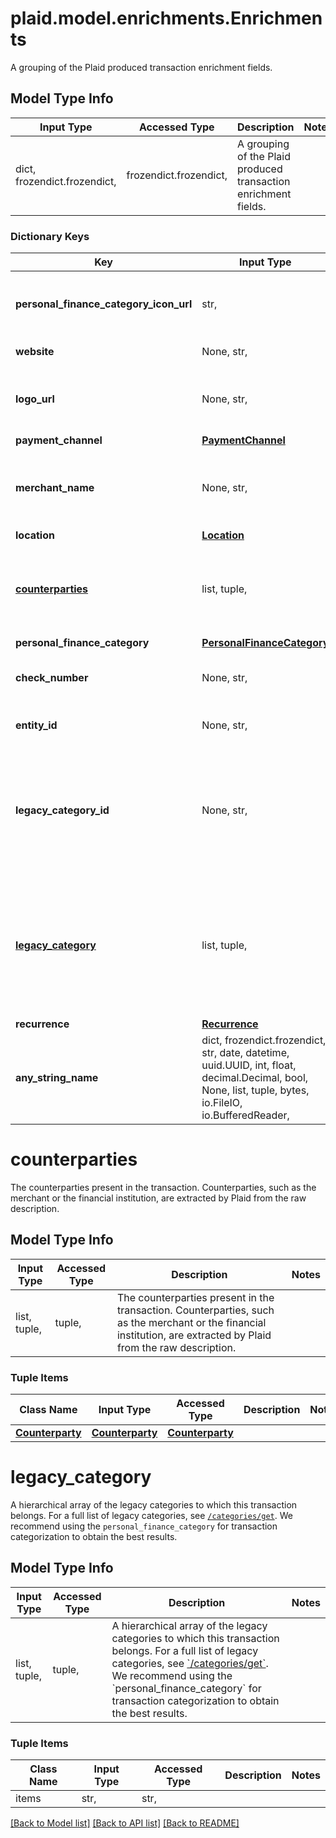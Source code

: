 # plaid.model.enrichments.Enrichments

A grouping of the Plaid produced transaction enrichment fields.

## Model Type Info
Input Type | Accessed Type | Description | Notes
------------ | ------------- | ------------- | -------------
dict, frozendict.frozendict,  | frozendict.frozendict,  | A grouping of the Plaid produced transaction enrichment fields. | 

### Dictionary Keys
Key | Input Type | Accessed Type | Description | Notes
------------ | ------------- | ------------- | ------------- | -------------
**personal_finance_category_icon_url** | str,  | str,  | A link to the icon associated with the primary personal finance category. The logo will always be 100x100 pixels. | 
**website** | None, str,  | NoneClass, str,  | The website associated with this transaction. | 
**logo_url** | None, str,  | NoneClass, str,  | The URL of a logo associated with this transaction, if available. The logo is formatted as a 100x100 pixel PNG file. | 
**payment_channel** | [**PaymentChannel**](PaymentChannel.md) | [**PaymentChannel**](PaymentChannel.md) |  | 
**merchant_name** | None, str,  | NoneClass, str,  | The name of the primary counterparty, such as the merchant or the financial institution, as extracted by Plaid from the raw description. | 
**location** | [**Location**](Location.md) | [**Location**](Location.md) |  | 
**[counterparties](#counterparties)** | list, tuple,  | tuple,  | The counterparties present in the transaction. Counterparties, such as the merchant or the financial institution, are extracted by Plaid from the raw description. | 
**personal_finance_category** | [**PersonalFinanceCategory**](PersonalFinanceCategory.md) | [**PersonalFinanceCategory**](PersonalFinanceCategory.md) |  | 
**check_number** | None, str,  | NoneClass, str,  | The check number of the transaction. This field is only populated for check transactions. | [optional] 
**entity_id** | None, str,  | NoneClass, str,  | A unique, stable, Plaid-generated id that maps to the primary counterparty. | [optional] 
**legacy_category_id** | None, str,  | NoneClass, str,  | The ID of the legacy category to which this transaction belongs. For a full list of legacy categories, see [&#x60;/categories/get&#x60;](https://plaid.com/docs/api/products/transactions/#categoriesget).  We recommend using the &#x60;personal_finance_category&#x60; for transaction categorization to obtain the best results. | [optional] 
**[legacy_category](#legacy_category)** | list, tuple,  | tuple,  | A hierarchical array of the legacy categories to which this transaction belongs. For a full list of legacy categories, see [&#x60;/categories/get&#x60;](https://plaid.com/docs/api/products/transactions/#categoriesget).  We recommend using the &#x60;personal_finance_category&#x60; for transaction categorization to obtain the best results. | [optional] 
**recurrence** | [**Recurrence**](Recurrence.md) | [**Recurrence**](Recurrence.md) |  | [optional] 
**any_string_name** | dict, frozendict.frozendict, str, date, datetime, uuid.UUID, int, float, decimal.Decimal, bool, None, list, tuple, bytes, io.FileIO, io.BufferedReader,  | frozendict.frozendict, str, decimal.Decimal, BoolClass, NoneClass, tuple, bytes, FileIO | any string name can be used but the value must be the correct type | [optional]

# counterparties

The counterparties present in the transaction. Counterparties, such as the merchant or the financial institution, are extracted by Plaid from the raw description.

## Model Type Info
Input Type | Accessed Type | Description | Notes
------------ | ------------- | ------------- | -------------
list, tuple,  | tuple,  | The counterparties present in the transaction. Counterparties, such as the merchant or the financial institution, are extracted by Plaid from the raw description. | 

### Tuple Items
Class Name | Input Type | Accessed Type | Description | Notes
------------- | ------------- | ------------- | ------------- | -------------
[**Counterparty**](Counterparty.md) | [**Counterparty**](Counterparty.md) | [**Counterparty**](Counterparty.md) |  | 

# legacy_category

A hierarchical array of the legacy categories to which this transaction belongs. For a full list of legacy categories, see [`/categories/get`](https://plaid.com/docs/api/products/transactions/#categoriesget).  We recommend using the `personal_finance_category` for transaction categorization to obtain the best results.

## Model Type Info
Input Type | Accessed Type | Description | Notes
------------ | ------------- | ------------- | -------------
list, tuple,  | tuple,  | A hierarchical array of the legacy categories to which this transaction belongs. For a full list of legacy categories, see [&#x60;/categories/get&#x60;](https://plaid.com/docs/api/products/transactions/#categoriesget).  We recommend using the &#x60;personal_finance_category&#x60; for transaction categorization to obtain the best results. | 

### Tuple Items
Class Name | Input Type | Accessed Type | Description | Notes
------------- | ------------- | ------------- | ------------- | -------------
items | str,  | str,  |  | 

[[Back to Model list]](../../README.md#documentation-for-models) [[Back to API list]](../../README.md#documentation-for-api-endpoints) [[Back to README]](../../README.md)

